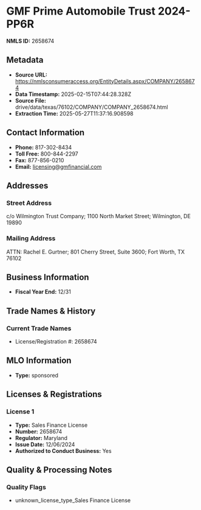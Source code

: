 # GMF Prime Automobile Trust 2024-PP6R

**NMLS ID:** 2658674

## Metadata
- **Source URL:** https://nmlsconsumeraccess.org/EntityDetails.aspx/COMPANY/2658674
- **Data Timestamp:** 2025-02-15T07:44:28.328Z
- **Source File:** drive/data/texas/76102/COMPANY/COMPANY_2658674.html
- **Extraction Time:** 2025-05-27T11:37:16.908598

## Contact Information
- **Phone:** 817-302-8434
- **Toll Free:** 800-844-2297
- **Fax:** 877-856-0210
- **Email:** licensing@gmfinancial.com

## Addresses
### Street Address
c/o Wilmington Trust Company; 1100 North Market Street; Wilmington, DE 19890

### Mailing Address
ATTN: Rachel E. Gurtner; 801 Cherry Street, Suite 3600; Fort Worth, TX 76102

## Business Information
- **Fiscal Year End:** 12/31

## Trade Names & History
### Current Trade Names
- License/Registration #: 2658674

## MLO Information
- **Type:** sponsored

## Licenses & Registrations

### License 1
- **Type:** Sales Finance License
- **Number:** 2658674
- **Regulator:** Maryland
- **Issue Date:** 12/06/2024
- **Authorized to Conduct Business:** Yes

## Quality & Processing Notes
### Quality Flags
- unknown_license_type_Sales Finance License
